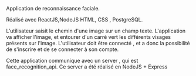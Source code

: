 Application de reconnaissance faciale.

Réalisé avec ReactJS,NodeJS HTML, CSS , PostgreSQL.

L'utilisateur saisit le chemin d'une image sur un champ texte. L'application va afficher l'image, et entourer d'un carré vert les différents visages présents sur l'image.
L'utilisateur doit être connecté , et a donc la possibilité de s'inscrire et de se connecter à son compte.

Cette application communique avec un server , qui est face_recognition_api.
Ce server a été réalisé en NodeJS + Express
